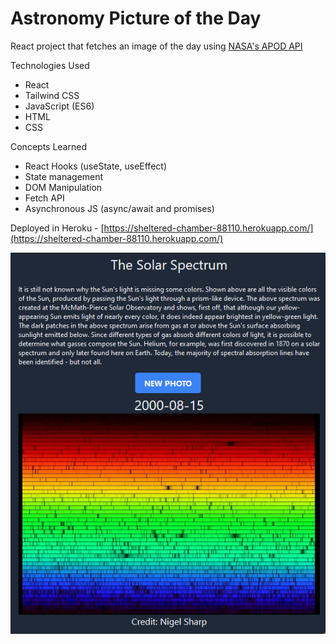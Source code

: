 # Astronomy Picture of the Day

React project that fetches an image of the day using [NASA's APOD API](https://api.nasa.gov/)

Technologies Used

- React
- Tailwind CSS
- JavaScript (ES6)
- HTML
- CSS

Concepts Learned

- React Hooks (useState, useEffect)
- State management
- DOM Manipulation
- Fetch API
- Asynchronous JS (async/await and promises)

Deployed in Heroku - [https://sheltered-chamber-88110.herokuapp.com/](https://sheltered-chamber-88110.herokuapp.com/)

![Sample photo of application](https://raw.githubusercontent.com/KevinIbay/react-nasa-apod/master/img/example.png 'Sample photo of application')
